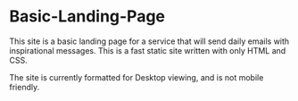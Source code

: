 # Basic-Landing-Page
This site is a basic landing page for a service that will send daily emails with inspirational messages.  This is a fast static site written with only HTML and CSS.

The site is currently formatted for Desktop viewing, and is not mobile friendly.
